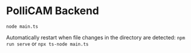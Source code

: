 # PolliCAM Backend

`node main.ts`

Automatically restart when file changes in the directory are detected: `npm run serve` or `npx ts-node main.ts`
